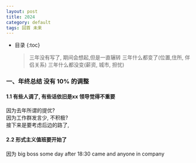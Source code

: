 ```yaml
---
layout: post  
title: 2024 
category: default  
tags: 回首 未来
---
```

* 目录
{:toc}  

    >  三年没有写了, 期间会想起,但是一直辗转 
   > 三年什么都变了(位置,住所, 伴侣关系)
   > 三年什么都没变(薪资, 城市, 担忧)

### 一、年终总结 没有 10% 的调整

#### 1.1 有些人调了, 有些话依旧是xx 领导觉得不重要 
   因为去年所谓的提优?  
   因为工作群发言少, 不积极?  
   接下来是要考虑后边的路了, 
   
#### 2.2 形式主义值班要开始了
   因为 big boss some day after 18:30 came and anyone in company 
   
